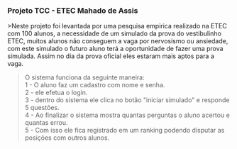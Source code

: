 <h3>Projeto TCC - ETEC Mahado de Assis</h3>
>Neste projeto foi levantada por uma pesquisa empirica realizado na ETEC com 100 alunos, a necessidade de um simulado da prova do
vestibulinho ETEC, muitos alunos não conseguem a vaga por nervosismo ou ansiedade, com este simulado o futuro aluno terá a oportunidade
de fazer uma prova simulada. Assim no dia da prova oficial eles estaram mais aptos para a vaga.</br>

>O sistema funciona da seguinte maneira:</br>
>1 - O aluno faz um cadastro com nome e senha.</br>
>2 - ele efetua o login.</br>
>3 - dentro do sistema ele clica no botão "iniciar simulado" e responde 5 questões.</br>
>4 - Ao finalizar o sistema mostra quantas perguntas o aluno acertou e quantas errou.</br>
>5 - Com isso ele fica registrado em um ranking podendo disputar as posições com outros alunos.</br>

